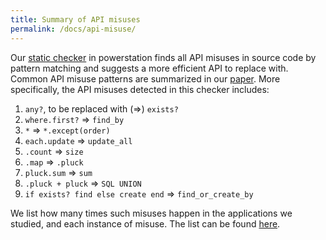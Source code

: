 ```yaml
---
title: Summary of API misuses
permalink: /docs/api-misuse/
---
```


Our [static checker](https://github.com/hyperloop-rails/powerstation/tree/master/static-checker/) in powerstation 
finds all API misuses in source code by pattern matching and
suggests a more efficient API to replace with.
Common API misuse patterns are summarized in our [paper](../../220-HowNotStructure.pdf).
More specifically, the API misuses detected in this checker includes:

1. `any?`, to be replaced with (=>) `exists?`
2. `where.first?` => `find_by`
3. `*` => `*.except(order)`
4. `each.update` => `update_all`
5. `.count` => `size`
6. `.map` => `.pluck`
7. `pluck.sum` => `sum`
8. `.pluck + pluck` => `SQL UNION`
9. `if exists? find else create end` => `find_or_create_by`

We list how many times such misuses happen in the applications we studied, and each instance of misuse. The list can be found [here](https://github.com/hyperloop-rails/study-replication/tree/master/API-misuse-summary).

